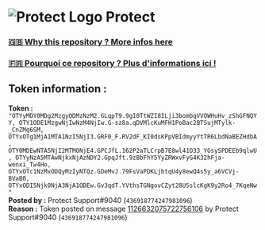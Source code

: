 # ![Protect Logo](https://i.imgur.com/5ovpCPg.png) Protect

### [🇬🇧 Why this repository ? More infos here](https://github.com/protect-github-bot/token-reset/blob/main/README.md)

### [🇫🇷 Pourquoi ce repository ? Plus d'informations ici !](https://github.com/protect-github-bot/token-reset/blob/main/FR_README.md)

## Token information :
**Token :** `"OTYyMDY0MDg2MzgyODMzNzM2.GLqpT9.9gI0TtWZI8ILji3bombqVVOWHuHv_zShGFNQYY, OTY1ODE1MzgwNjIwNzM4NjIw.G-sz8a.qDVMlcKuMFH1PoBac2BTSujMTylk-_CnZMq6SM, OTYxOTg1MjA1MTA1NzI5NjI3.GRF0_F.RV2dF_KI0dsKPpVBIdmyyYtTR6LbdNaBEZHdbA, OTY0MDEwNTA5NjI2MTM0NjE4.GPCJfL.162P2aTLCrpB7E8wl41O33_YGsySPDEEb9qlwU, OTYyNzA5MTAwNjkxNjAzNDY2.GpqJft.9zBbFhY5YyZRWxvFyG4K32hFja-wenxi_Tw4Ho, OTYxOTc1NzMxODQyMzIyNTQz.GDeMvJ.79FsVaPDKLjbtqU4y8ewQ4s5y_a6VCVj-BVaB0, OTYxODI5Njk0NjA3NjA1ODEw.Gv3qdT.YVthsTGNgovCZyt28USslcKgK9y2Ro4_7KqeNw"`\
**Posted by :** Protect Support#9040 (`436918774247981096`)\
**Reason :** Token posted on message [1126632075722756106](https://discord.com/channels/835179952500113459/854024243414564924/1126632075722756106) by Protect Support#9040 (`436918774247981096`)